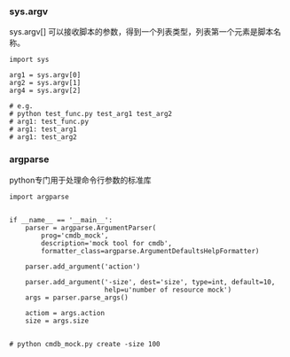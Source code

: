 ### sys.argv

sys.argv\[] 可以接收脚本的参数，得到一个列表类型，列表第一个元素是脚本名称。

    import sys

    arg1 = sys.argv[0]
    arg2 = sys.argv[1]
    arg4 = sys.argv[2]

    # e.g. 
    # python test_func.py test_arg1 test_arg2
    # arg1: test_func.py
    # arg1: test_arg1
    # arg1: test_arg2

### argparse

python专门用于处理命令行参数的标准库

    import argparse


    if __name__ == '__main__':
        parser = argparse.ArgumentParser(
            prog='cmdb_mock',
            description='mock tool for cmdb',
            formatter_class=argparse.ArgumentDefaultsHelpFormatter)

        parser.add_argument('action')

        parser.add_argument('-size', dest='size', type=int, default=10,
                            help=u'number of resource mock')
        args = parser.parse_args()

        actiom = args.action
        size = args.size
        

    # python cmdb_mock.py create -size 100


